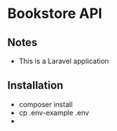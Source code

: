 # Bookstore API

## Notes

* This is a Laravel application

## Installation

* composer install
* cp .env-example .env
* 